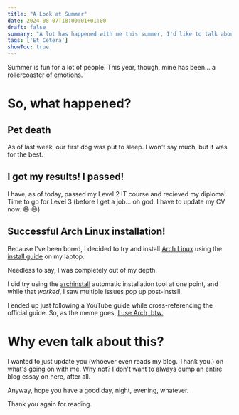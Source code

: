 ```yaml
---
title: "A Look at Summer"
date: 2024-08-07T18:00:01+01:00
draft: false
summary: "A lot has happened with me this summer, I'd like to talk about it."
tags: ['Et Cetera']
showToc: true
---
```


Summer is fun for a lot of people. This year, though, mine has been... a rollercoaster of emotions.

# So, what happened?

## Pet death

As of last week, our first dog was put to sleep. I won't say much, but it was for the best.

## I got my results! I passed!

I have, as of today, passed my Level 2 IT course and recieved my diploma! Time to go for Level 3 (before I get a job... oh god. I have to update my CV now. &#128517; &#x1F605;)

## Successful Arch Linux installation!

Because I've been bored, I decided to try and install [Arch Linux](https://archlinux.org) using the [install guide](https://wiki.archlinux.org/title/Installation_guide) on my laptop.

Needless to say, I was completely out of my depth.

I did try using the [archinstall](https://wiki.archlinux.org/title/Archinstall) automatic installation tool at one point, and while that *worked*, I saw multiple issues pop up post-instsll.

I ended up just following a YouTube guide while cross-referencing the official guide. So, as the meme goes, [I use Arch, btw.](https://knowyourmeme.com/memes/btw-i-use-arch)

# Why even talk about this?

I wanted to just update you (whoever even reads my blog. Thank you.) on what's going on with me. Why not? I don't want to always dump an entire blog essay on here, after all.

Anyway, hope you have a good day, night, evening, whatever. 

Thank you again for reading.